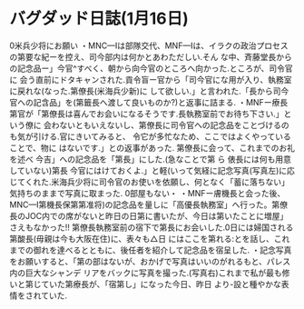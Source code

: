 # バグダッド日誌(1月16日)

0米兵少将にお願い
・MNC—Iは部隊交代、MNF—Iは、イラクの政治プロセスの第要な紀ーを控え、司今部内は何かとあわただしい.そん
な中、斉藤堂長からの記念品ー」今官^すべく、朝から向今官のところへ向かった.ところが、司令官に
会う直前にドタキャンされた.貢令盲ー官から「司今官にな用が入り、執務室に戻れな(なった.第僚長(米海兵少新)に
して欲しい.」と言われた.「長から司今官への記含品」を(第籤長へ渡して良いものか?)と返事に詰まる.
・MNFー療長第官が「第僚長は喜んでお会いになるそうです.長執務室前でお待ち下さい.」という僚に
会わないともいえないし、第僚長に司令官への記念品をことづけるのも気が引ける.官にきいてみると、
令它が多忙なため、ここではよくやっていることで、物に
はないです.」との返事があった.
第僚長に会って、これまでのお礼を述べ
今吉」への記念品を「第長」にした.(急なことで第
ら
俵長には何も用意していない)第長
今官にはけておくよ.」と軽(いって気経に記念写真(写真左)に応
じてくれた.米海兵少将に司令官のお使いを依願し、何となく「蓄に落ちない」気持ちのままで写真に取まった.
0部屋もない・
・MNFー膚機長と会った後、MNC—I第機長保第第准将)の記念品を量しに「高優長執務室」へ行った。第僚
長のJOC内での席がないと昨日の日第に書いたが、今日は第いたことに増屋」さえもなかった!!
第僚長執務室前の宿下で第長にお会いした.0日には婦国される第酸長(毋親は今も大阪在住)に、表々も△日
にはここを第れる:とを話し、これまでの御れを達べるとともに、後任者を紹介して記念品を宿呈した.
・記念写真をお願いすると、「第の部はないが、おかげで写真はいいのがれるもと、パレス内の巨大なシャンデ
リアをバックに写真を撮った.(写真右)これまで私が最も修いと第じていた第療長が、「宿第し」になった今日、昨日
より-設と種やかな表情をされていた.
